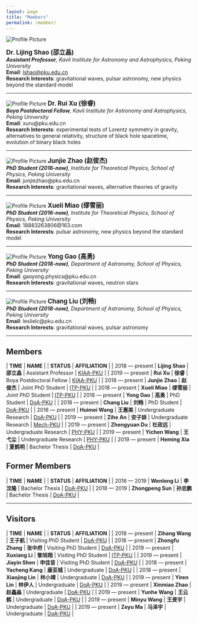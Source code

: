 ```yaml
---
layout: page
title: "Members"
permalink: /member/
---
```


<style>
  table {
    font-family: arial, sans-serif;
    border-collapse: collapse;
    width: 100%;
  }
  
  td, th {
    border: 1px solid #dddddd;
    text-align: left;
    padding: 8px;
  }
  
  tr:nth-child(odd) {
    background-color: #dddddd;
  }
</style>

<img src="{{ site.baseurl }}/assets/Shao_Lijing.png" title="Profile Picture" class="profile">

<big><b>Dr. Lijing Shao (邵立晶)</b></big><br>
<i><b>Assistant Professor</b>, Kavli Institute for Astronomy and Astrophysics,
  Peking University</i><br>
<b>Email</b>: lshao@pku.edu.cn<br>
<b>Research Interests</b>: gravitational waves, pulsar astronomy, new physics
beyond the standard model<br>

---

<img src="{{ site.baseurl }}/assets/Xu_Rui.jpeg" title="Profile Picture" class="profile">
<big><b>Dr. Rui Xu (徐睿)</b></big><br>
<i><b>Boya Postdoctoral Fellow</b>, Kavli Institute for Astronomy and Astrophysics,
  Peking University</i><br>
<b>Email</b>: xuru@pku.edu.cn  <br>
<b>Research Interests</b>: experimental tests of Lorentz symmetry in gravity,
alternatives to general relativity, structure of black hole spacetime,
evolution of binary black holes <br>

---

<img src="{{ site.baseurl }}/assets/Zhao_Junjie.png" title="Profile Picture" class="profile">
<big><b>Junjie Zhao (赵俊杰)</b></big><br>
<i><b>PhD Student (2016-now)</b>, Institute for Theoretical Physics, School of Physics, 
  Peking University</i><br>
<b>Email</b>: junjiezhao@pku.edu.cn<br>
<b>Research Interests</b>: gravitational waves, alternative theories of gravity<br>

---

<img src="{{ site.baseurl }}/assets/MiaoXueli.jpeg" title="Profile Picture" class="profile">
<big><b>Xueli Miao (缪雪丽)</b></big><br>
<i><b>PhD Student (2016-now)</b>, Institute for Theoretical Physics, School of Physics, 
  Peking University</i><br>
<b>Email</b>: 18883263806@163.com<br>
<b>Research Interests</b>: pulsar astronomy, new physics beyond the standard model<br>

---

<img src="{{ site.baseurl }}/assets/Gao_Yong.png" title="Profile Picture" class="profile">
<big><b>Yong Gao (高勇)</b></big><br>
<i><b>PhD Student (2018-now)</b>, Department of Astronomy, School of Physics, 
  Peking University</i><br>
<b>Email</b>: gaoyong.physics@pku.edu.cn <br>
<b>Research Interests</b>: gravitational waves, neutron stars <br>

---

<img src="{{ site.baseurl }}/assets/Liu_Chang.jpeg" title="Profile Picture" class="profile">
<big><b>Chang Liu (刘畅)</b></big><br>
<i><b>PhD Student (2018-now)</b>, Department of Astronomy, School of Physics, 
  Peking University</i><br>
<b>Email</b>: leslielc@pku.edu.cn <br>
<b>Research Interests</b>: gravitational waves, pulsar astronomy <br>

---

## Members

| **TIME** | **NAME** | | **STATUS** | **AFFILIATION** |
| 2018 — present | **Lijing Shao** | **邵立晶** | Assistant Professor | [KIAA-PKU](http://kiaa.pku.edu.cn/) |
| 2019 — present | **Rui Xu** | **徐睿** | Boya Postdoctoral Fellow | [KIAA-PKU](http://kiaa.pku.edu.cn/) |
| 2018 — present | **Junjie Zhao** | **赵俊杰** | Joint PhD Student | [ITP-PKU](http://itp.phy.pku.edu.cn/) |
| 2018 — present | **Xueli Miao** | **缪雪丽** | Joint PhD Student | [ITP-PKU](http://itp.phy.pku.edu.cn/) | 
| 2018 — present | **Yong Gao** | **高勇** | PhD Student | [DoA-PKU](http://astro.pku.edu.cn/) |
| 2018 — present | **Chang Liu** | **刘畅** | PhD Student | [DoA-PKU](http://astro.pku.edu.cn/) |
| 2018 — present | **Huimei Wang** | **王惠美** | Undergraduate Research | [DoA-PKU](http://astro.pku.edu.cn/) |
| 2019 — present | **Zihe An** | **安子訸** | Undergraduate Research | [Mech-PKU](http://web.mech.pku.edu.cn/) |
| 2019 — present | **Zhengyuan Du** | **杜政远** | Undergraduate Research | [PHY-PKU](http://www.phy.pku.edu.cn/) |
| 2019 — present | **Yichen Wang** | **王弋尘** | Undergraduate Research | [PHY-PKU](http://www.phy.pku.edu.cn/) |
| 2019 — present | **Heming Xia** | **夏鹤明** | Bachelor Thesis | [DoA-PKU](http://astro.pku.edu.cn/) |

<p></p>

## Former Members

| **TIME** | **NAME** | | **STATUS** | **AFFILIATION** |
| 2018 — 2019 | **Wenlong Li** | **李汶隆** | Bachelor Thesis | [DoA-PKU](http://astro.pku.edu.cn/) |
| 2018 — 2019 | **Zhongpeng Sun** | **孙忠鹏** | Bachelor Thesis | [DoA-PKU](http://astro.pku.edu.cn/) |

<p></p>

---

## Visitors

| **TIME** | **NAME** | | **STATUS** | **AFFILIATION** |
| 2018 — present | **Zihang Wang** | **王子航** | Visiting PhD Student | [DoA-PKU](http://astro.pku.edu.cn/) |
| 2018 — present | **Zhongfu Zhang** | **张中府** | Visiting PhD Student | [DoA-PKU](http://astro.pku.edu.cn/) |
| 2019 — present | **Xuxiang Li** | **黎旭翔** | Visiting PhD Student | [ITP-PKU](http://itp.phy.pku.edu.cn/) | 
| 2019 — present | **Jiayin Shen** | **申佳音** | Visiting PhD Student | [DoA-PKU](http://astro.pku.edu.cn/) |
| 2018 — present | **Yacheng Kang** | **康亚城** | Undergraduate | [DoA-PKU](http://astro.pku.edu.cn/) |
| 2018 — present | **Xiaojing Lin** | **林小靖** | Undergraduate | [DoA-PKU](http://astro.pku.edu.cn/) |
| 2019 — present | **Yiren Lin** | **林伊人** | Undergraduate | [DoA-PKU](http://astro.pku.edu.cn/) |
| 2019 — present | **Xinmiao Zhao** | **赵鑫淼** | Undergraduate | [DoA-PKU](http://astro.pku.edu.cn/) |
| 2019 — present | **Yunhe Wang** | **王云鹤** | Undergraduate | [DoA-PKU](http://astro.pku.edu.cn/) |
| 2019 — present | **Minyu Wang** | **王旻宇** | Undergraduate | [DoA-PKU](http://astro.pku.edu.cn/) |
| 2019 — present | **Zeyu Ma** | **马泽宇** | Undergraduate | [DoA-PKU](http://astro.pku.edu.cn/) |

<!--

<p></p>

## Former Visitors

| **TIME** | **NAME** | | **STATUS** | **AFFILIATION** |
| 2018 — 2019 | **Dewang Xu** | **徐德望** | Visiting PhD Student | [DoA-PKU](http://astro.pku.edu.cn/) |
| 2018 — 2019 | **Jiangwei Xu** | **徐江伟** | Visiting PhD Student | [DoA-PKU](http://astro.pku.edu.cn/) |
| 2018 — 2019 | **Fan Hu** | **胡帆** | Visiting PhD Student | [DoA-PKU](http://astro.pku.edu.cn/) |
| 2018 — 2019 | **Wenxiu Li** | **李文秀** | Visiting PhD Student | [DoA-PKU](http://astro.pku.edu.cn/) |
| 2019 — 2019 | **Xiaonan Liu** | **刘晓楠** | Visiting PhD Student | [ITP-PKU](http://itp.phy.pku.edu.cn/) | 
| 2019 — 2019 | **Zhengrong Li** | **李政融** | Undergraduate | [DoA-PKU](http://astro.pku.edu.cn/) |
| 2019 — 2019 | **Zongxu Yan** | **燕宗喣** | Undergraduate | [DoA-PKU](http://astro.pku.edu.cn/) |
| 2019 — 2019 | **Tongxuan Zhang** | **张通烜** | Undergraduate | [BIO-PKU](http://www.bio.pku.edu.cn/) |

-->

